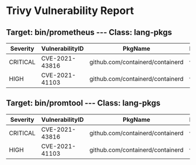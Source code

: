 # Trivy Vulnerability Report

## Target: bin/prometheus --- Class: lang-pkgs
|Severity|VulnerabilityID|PkgName|InstalledVersion|FixedVersion|
|--------|---------------|-------|----------------|------------|
|CRITICAL|CVE-2021-43816|github.com/containerd/containerd|v1.5.4|1.5.9|
|HIGH|CVE-2021-41103|github.com/containerd/containerd|v1.5.4|v1.4.11, v1.5.7|

## Target: bin/promtool --- Class: lang-pkgs
|Severity|VulnerabilityID|PkgName|InstalledVersion|FixedVersion|
|--------|---------------|-------|----------------|------------|
|CRITICAL|CVE-2021-43816|github.com/containerd/containerd|v1.5.4|1.5.9|
|HIGH|CVE-2021-41103|github.com/containerd/containerd|v1.5.4|v1.4.11, v1.5.7|
